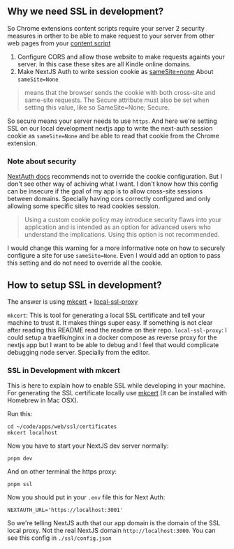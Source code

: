 ## Why we need SSL in development?
So Chrome extensions content scripts require your server 2 security measures in
orther to be able to make request to your server from other web pages from your
[content script](https://developer.chrome.com/docs/extensions/mv3/content_scripts/)
1. Configure CORS and allow those website to make requests againts your server.
   In this case these sites are all Kindle online domains.
2. Make NextJS Auth to write session cookie as [sameSite=none](https://developer.mozilla.org/en-US/docs/Web/HTTP/Headers/Set-Cookie)
About `sameSite=None`
> means that the browser sends the cookie with both cross-site and same-site requests. The Secure attribute must also be set when setting this value, like so SameSite=None; Secure.

So secure means your server needs to use `https`. And here we're setting SSL on
our local development nextjs app to write the next-auth session cookie as
`sameSite=None` and be able to read that cookie from the Chrome extension.

### Note about security
[NextAuth docs](https://next-auth.js.org/configuration/options#cookies)
recommends not to override the cookie configuration. But I don't see other way
of achiving what I want. I don't know how this config can be insecure if the
goal of my app is to allow cross-site sessions between domains. Specially having
cors correctly configured and only allowing some specific sites to read cookies
session.

> Using a custom cookie policy may introduce security flaws into your application and is intended as an option for advanced users who understand the implications. Using this option is not recommended.

I would change this warning for a more informative note on how to securely
configure a site for use `sameSite=None`. Even I would add an option to pass
this setting and do not need to override all the cookie.

## How to setup SSL in development?
The answer is using [mkcert](https://github.com/FiloSottile/mkcert) + [local-ssl-proxy](https://www.npmjs.com/package/local-ssl-proxy)

`mkcert`: This is tool for generating a local SSL certificate and tell your
machine to trust it. It makes things super easy. If something is not clear after
reading this README read the readme on their repo.
`local-ssl-proxy`: I could setup a traefik/nginx in a docker compose as reverse
proxy for the nextjs app but I want to be able to debug and I feel that would
complicate debugging node server. Specially from the editor.

### SSL in Development with mkcert
This is here to explain how to enable SSL while developing in your machine.
For generating the SSL certificate locally use [mkcert](https://github.com/FiloSottile/mkcert) (It can be installed with Homebrew in Mac OSX).

Run this:
```
cd ~/code/apps/web/ssl/certificates
mkcert localhost
```

Now you have to start your NextJS dev server normally:
```
pnpm dev
```

And on other terminal the https proxy:
```
pnpm ssl
```

Now you should put in your `.env` file this for Next Auth:
```
NEXTAUTH_URL='https://localhost:3001'
```
So we're telling NextJS auth that our app domain is the domain of the SSL local
proxy. Not the real NextJS domain `http://localhost:3000`. You can see this
config in `./ssl/config.json`
